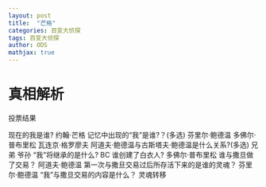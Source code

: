 ```yaml
---
layout: post
title:  "芒格"
categories: 百变大侦探
tags: 百变大侦探
author: ODS
mathjax: true
---
```



#  真相解析

投票结果

现在的我是谁?
约翰·芒格
记忆中出现的“我”是谁?？(多选)
芬里尔·鲍德温
多佛尔·普布里松
瓦连京·格罗廖夫
阿道夫·鲍德温与古斯塔夫·鲍德温是什么关系?(多选)
兄弟
爷孙
“我”将继承的是什么?
BC
谁创建了白衣人?
多佛尔·普布里松
谁与撒旦做了交易？
阿道夫·鲍德温
第一次与撒旦交易过后所存活下来的是谁的灵魂？
芬里尔·鲍德温
“我”与撒旦交易的内容是什么？
灵魂转移